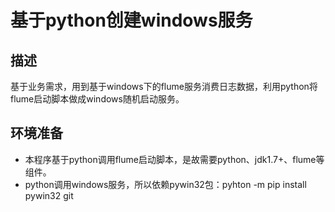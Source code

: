 # 基于python创建windows服务

## 描述

基于业务需求，用到基于windows下的flume服务消费日志数据，利用python将flume启动脚本做成windows随机启动服务。

## 环境准备
-	本程序基于python调用flume启动脚本，是故需要python、jdk1.7+、flume等组件。
-	python调用windows服务，所以依赖pywin32包：pyhton -m pip install pywin32
git


